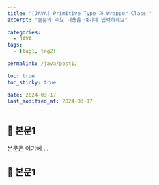 ```yaml
---
title: "[JAVA] Primitive Type 과 Wrapper Class "
excerpt: "본문의 주요 내용을 여기에 입력하세요"

categories:
  - JAVA
tags:
  - [tag1, tag2]

permalink: /java/post1/

toc: true
toc_sticky: true

date: 2024-03-17
last_modified_at: 2024-03-17
---
```


## 🦥 본문1

본문은 여기에 ...

## 🦥 본문1
